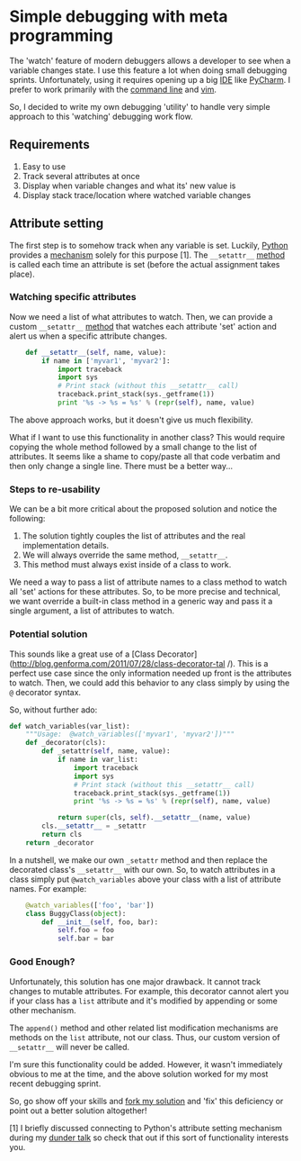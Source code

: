 # Simple debugging with meta programming

The 'watch' feature of modern debuggers allows a developer to see when a
variable changes state.  I use this feature a lot when doing small debugging sprints.  Unfortunately, using it requires opening up a big [IDE](http://en.wikipedia.org/wiki/Integrated_development_environment) like [PyCharm](http://www.jetbrains.com/pycharm/).  I prefer to work primarily with the [command line](http://en.wikipedia.org/wiki/Command-line_interface) and [vim](http://www.vim.org/about.php).

So, I decided to write my own debugging 'utility' to handle very simple approach to this 'watching' debugging work flow.

## Requirements

1. Easy to use
2. Track several attributes at once
3. Display when variable changes and what its' new value is
4. Display stack trace/location where watched variable changes

## Attribute setting

The first step is to somehow track when any variable is set.  Luckily, [Python](http://python.org) provides a [mechanism](http://docs.python.org/2/reference/datamodel.html#object.__seattr__) solely for this purpose [1].  The `__setattr__` [method](http://docs.python.org/2/reference/datamodel.html#object.__setattr__) is called each time an attribute is set (before the actual assignment
takes place).

### Watching specific attributes

Now we need a list of what attributes to watch.  Then, we can provide a custom
`__setattr__` [method](http://docs.python.org/2/reference/datamodel.html#object.__setattr__) that watches each attribute 'set' action and alert us when a specific attribute changes.

```python
    def __setattr__(self, name, value):
        if name in ['myvar1', 'myvar2']:
            import traceback
            import sys
            # Print stack (without this __setattr__ call)
            traceback.print_stack(sys._getframe(1))
            print '%s -> %s = %s' % (repr(self), name, value)
```

The above approach works, but it doesn't give us much flexibility.

What if I want to use this functionality in another class?  This would require
copying the whole method followed by a small change to the list of
attributes.  It seems like a shame to copy/paste all that code verbatim and
then only change a single line.  There must be a better way...

### Steps to re-usability

We can be a bit more critical about the proposed solution and notice the
following:

1. The solution tightly couples the list of attributes and the real
   implementation details.
2. We will always override the same method, `__setattr__`.
3. This method must always exist inside of a class to work.

We need a way to pass a list of attribute names to a class method to watch all
'set' actions for these attributes.  So, to be more precise and technical, 
we want override a built-in class method in a generic way and pass it a single
argument, a list of attributes to watch.

### Potential solution

This sounds like a great use of a [Class Decorator](http://blog.genforma.com/2011/07/28/class-decorator-tal /).
This is a perfect use case since the only information needed up front is the attributes to watch.  Then, we could add this behavior to any class simply by using the `@` decorator syntax.

So, without further ado:

```python
def watch_variables(var_list):
    """Usage:  @watch_variables(['myvar1', 'myvar2'])"""
    def _decorator(cls):
        def _setattr(self, name, value):
            if name in var_list:
                import traceback
                import sys
                # Print stack (without this __setattr__ call)
                traceback.print_stack(sys._getframe(1))
                print '%s -> %s = %s' % (repr(self), name, value)

            return super(cls, self).__setattr__(name, value)
        cls.__setattr__ = _setattr
        return cls
    return _decorator
```

In a nutshell, we make our own `_setattr` method and then replace the decorated class's `__setattr__` with our own.  So, to watch attributes in a class simply
put `@watch_variables` above your class with a list of attribute names.  For example:

```python
    @watch_variables(['foo', 'bar'])
    class BuggyClass(object):
        def __init__(self, foo, bar):
            self.foo = foo
            self.bar = bar
```

### Good Enough?

Unfortunately, this solution has one major drawback.  It cannot track changes
to mutable attributes.  For example, this decorator cannot alert you if your
class has a `list` attribute and it's modified by appending or some other
mechanism.

The `append()` method and other related list modification mechanisms are
methods on the `list` attribute, not our class.  Thus, our custom version of `__setattr__` will never be called.

I'm sure this functionality could be added.  However, it wasn't immediately obvious to me at the time, and the above solution worked for my most recent debugging sprint.

So, go show off your skills and [fork my solution](https://gist.github.com/4081514) and 'fix' this deficiency or point out a better solution altogether!

[1] I briefly discussed connecting to Python's attribute setting mechanism
during my [dunder talk](http://durden.github.com/dunder_talk/?full#1) so check that out if this sort of functionality interests you.
